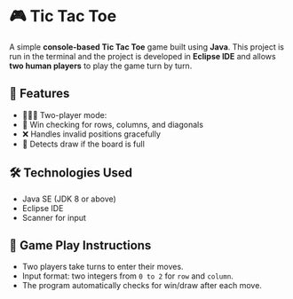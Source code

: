 # 🎮 Tic Tac Toe 

A simple **console-based Tic Tac Toe** game built using **Java**. This project is run in the terminal and the project is developed in **Eclipse IDE** and allows **two human players** to play the game turn by turn.

## 📌 Features

- 🧑‍🤝‍🧑 Two-player mode: 
- 🧠 Win checking for rows, columns, and diagonals
- ❌ Handles invalid positions gracefully
- 🤝 Detects draw if the board is full

## 🛠️ Technologies Used

- Java SE (JDK 8 or above)
- Eclipse IDE
- Scanner for input

## 🧠 Game Play Instructions

- Two players take turns to enter their moves.
- Input format: two integers from `0 to 2` for `row` and `column`.
- The program automatically checks for win/draw after each move.



